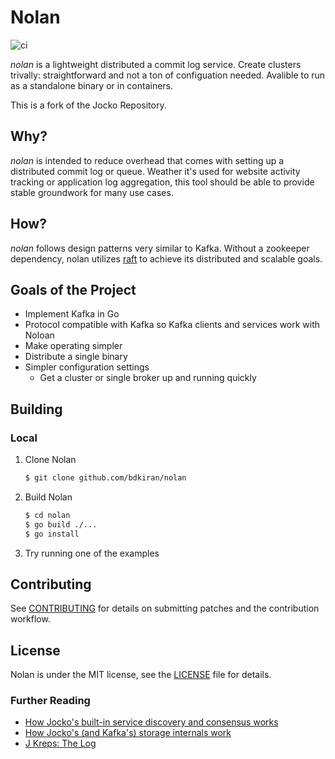 # Nolan

![ci](https://github.com/bdkiran/nolan/workflows/Go/badge.svg)

*nolan* is a lightweight distributed a commit log service. Create clusters trivally: straightforward and not a ton of configuation needed. Avalible to run as a standalone binary or in containers.

This is a fork of the Jocko Repository.

## Why?
*nolan* is intended to reduce overhead that comes with setting up a distributed commit log or queue. Weather it's used for website activity tracking or application log aggregation, this tool should be able to provide stable groundwork for many use cases. 

## How?
*nolan* follows design patterns very similar to Kafka. Without a zookeeper dependency, nolan utilizes [raft](https://raft.github.io/) to achieve its distributed and scalable goals. 

## Goals of the Project

- Implement Kafka in Go
- Protocol compatible with Kafka so Kafka clients and services work with Noloan
- Make operating simpler
- Distribute a single binary
- Simpler configuration settings
  - Get a cluster or single broker up and running quickly

## Building

### Local

1. Clone Nolan

    ```bash
    $ git clone github.com/bdkiran/nolan
    ```

2. Build Nolan

    ```bash
    $ cd nolan
    $ go build ./...
    $ go install
    ```

3. Try running one of the examples

## Contributing

See [CONTRIBUTING](CONTRIBUTING.md) for details on submitting patches and the contribution workflow.

## License

Nolan is under the MIT license, see the [LICENSE](LICENSE) file for details.

### Further Reading

- [How Jocko's built-in service discovery and consensus works](https://medium.com/the-hoard/building-a-kafka-that-doesnt-depend-on-zookeeper-2c4701b6e961#.uamxtq1yz)
- [How Jocko's (and Kafka's) storage internals work](https://medium.com/the-hoard/how-kafkas-storage-internals-work-3a29b02e026#.qfbssm978)
- [J Kreps: The Log](https://engineering.linkedin.com/distributed-systems/log-what-every-software-engineer-should-know-about-real-time-datas-unifying)
